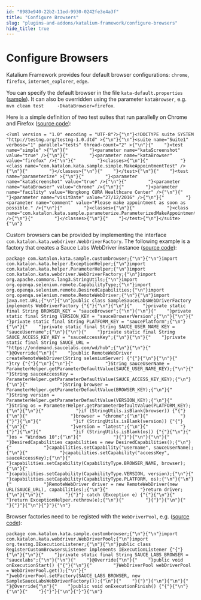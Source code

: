 ```yaml
---
id: "8983e940-22b2-11ed-9930-0242fe3e4a3f"
title: "Configure Browsers"
slug: "plugins-and-addons/katalium-framework/configure-browsers"
hide_title: true
---
```


# <a id="id" class="anchor_top_offset"/><a id="ariaid-title1" class="anchor_top_offset"/>Configure Browsers

<p xmlns="http://www.w3.org/1999/xhtml" className="p">Katalium Framework provides four default browser configurations:   <code className="ph codeph">chrome</code>, <code className="ph codeph">firefox</code>,   <code className="ph codeph">internet_explorer</code>, <code className="ph codeph">edge</code>.</p> 
<p xmlns="http://www.w3.org/1999/xhtml" className="p">You can specify the default browser in the file   <code className="ph codeph">kata-default.properties</code> (<a className="xref j-external-link" href="https://github.com/katalon-studio/katalium-sample/blob/master/src/test/resources/kata-default.properties" target="_blank">sample</a>).   It can also be overridden using the parameter   <code className="ph codeph">kataBrowser</code>, e.g. <code className="ph codeph">mvn clean test     -DkataBrowser=firefox</code>.</p> 
<p xmlns="http://www.w3.org/1999/xhtml" className="p">Here is a simple definition of two test suites that run   parallelly on Chrome and Firefox (<a className="xref j-external-link" href="https://github.com/katalon-studio/katalium-sample/blob/master/src/test/resources/testng-parallel.xml" target="_blank">source     code</a>):</p> 
<pre xmlns="http://www.w3.org/1999/xhtml" className="pre codeblock"><code>&lt;?xml version = "1.0" encoding = "UTF-8"?&gt;{"\n"}&lt;!DOCTYPE suite SYSTEM "http://testng.org/testng-1.0.dtd" &gt;{"\n"}{"\n"}&lt;suite name="Suite1" verbose="1" parallel="tests" thread-count="2" &gt;{"\n"}{"    "}&lt;test name="simple" &gt;{"\n"}{"        "}&lt;parameter name="kataScreenshot" value="true" /&gt;{"\n"}{"        "}&lt;parameter name="kataBrowser" value="firefox" /&gt;{"\n"}{"        "}&lt;classes&gt;{"\n"}{"            "}&lt;class name="com.katalon.kata.sample.simple.MakeAppointmentTest" /&gt;{"\n"}{"        "}&lt;/classes&gt;{"\n"}{"    "}&lt;/test&gt;{"\n"}{"    "}&lt;test name="parameterize" &gt;{"\n"}{"        "}&lt;parameter name="kataScreenshot" value="true" /&gt;{"\n"}{"        "}&lt;parameter name="kataBrowser" value="chrome" /&gt;{"\n"}{"        "}&lt;parameter name="facility" value="Hongkong CURA Healthcare Center" /&gt;{"\n"}{"        "}&lt;parameter name="visitDate" value="27/12/2016" /&gt;{"\n"}{"        "}&lt;parameter name="comment" value="Please make appointment as soon as possible." /&gt;{"\n"}{"        "}&lt;classes&gt;{"\n"}{"            "}&lt;class name="com.katalon.kata.sample.parameterize.ParameterizedMakeAppointmentTest" /&gt;{"\n"}{"        "}&lt;/classes&gt;{"\n"}{"    "}&lt;/test&gt;{"\n"}&lt;/suite&gt;{"\n"}</code></pre> 
<p xmlns="http://www.w3.org/1999/xhtml" className="p">Custom browsers can be provided by implementing the interface   <code className="ph codeph">com.katalon.kata.webdriver.WebDriverFactory</code>. The   following example is a factory that creates a Sauce Labs WebDriver   instance (<a className="xref j-external-link" href="https://github.com/katalon-studio/katalium-sample/blob/master/src/test/java/com/katalon/kata/sample/custombrowser/SampleSauceLabsWebDriverFactory.java" target="_blank">source     code</a>):</p> 
<pre xmlns="http://www.w3.org/1999/xhtml" className="pre codeblock"><code>package com.katalon.kata.sample.custombrowser;{"\n"}{"\n"}import com.katalon.kata.helper.ExceptionHelper;{"\n"}import com.katalon.kata.helper.ParameterHelper;{"\n"}import com.katalon.kata.webdriver.WebDriverFactory;{"\n"}import org.apache.commons.lang3.StringUtils;{"\n"}import org.openqa.selenium.remote.CapabilityType;{"\n"}import org.openqa.selenium.remote.DesiredCapabilities;{"\n"}import org.openqa.selenium.remote.RemoteWebDriver;{"\n"}{"\n"}import java.net.URL;{"\n"}{"\n"}public class SampleSauceLabsWebDriverFactory implements WebDriverFactory {"{"}{"\n"}{"\n"}{"    "}private static final String BROWSER_KEY = "sauceBrowser";{"\n"}{"\n"}{"    "}private static final String VERSION_KEY = "sauceBrowserVersion";{"\n"}{"\n"}{"    "}private static final String PLATFORM_KEY = "saucePlatform";{"\n"}{"\n"}{"    "}private static final String SAUCE_USER_NAME_KEY = "sauceUsername";{"\n"}{"\n"}{"    "}private static final String SAUCE_ACCESS_KEY_KEY = "sauceAccessKey";{"\n"}{"\n"}{"    "}private static final String SAUCE_URL = "https://ondemand.saucelabs.com/wd/hub";{"\n"}{"\n"}{"    "}@Override{"\n"}{"    "}public RemoteWebDriver createRemoteWebDriver(String seleniumServer) {"{"}{"\n"}{"\n"}{"        "}try {"{"}{"\n"}{"\n"}{"            "}String sauceUserName = ParameterHelper.getParameterDefaultValue(SAUCE_USER_NAME_KEY);{"\n"}{"            "}String sauceAccessKey = ParameterHelper.getParameterDefaultValue(SAUCE_ACCESS_KEY_KEY);{"\n"}{"\n"}{"            "}String browser = ParameterHelper.getParameterDefaultValue(BROWSER_KEY);{"\n"}{"            "}String version = ParameterHelper.getParameterDefaultValue(VERSION_KEY);{"\n"}{"            "}String os = ParameterHelper.getParameterDefaultValue(PLATFORM_KEY);{"\n"}{"\n"}{"            "}if (StringUtils.isBlank(browser)) {"{"}{"\n"}{"                "}browser = "chrome";{"\n"}{"            "}{"}"}{"\n"}{"            "}if (StringUtils.isBlank(version)) {"{"}{"\n"}{"                "}version = "latest";{"\n"}{"            "}{"}"}{"\n"}{"            "}if (StringUtils.isBlank(os)) {"{"}{"\n"}{"                "}os = "Windows 10";{"\n"}{"            "}{"}"}{"\n"}{"\n"}{"            "}DesiredCapabilities capabilities = new DesiredCapabilities();{"\n"}{"            "}capabilities.setCapability("username", sauceUserName);{"\n"}{"            "}capabilities.setCapability("accessKey", sauceAccessKey);{"\n"}{"            "}capabilities.setCapability(CapabilityType.BROWSER_NAME, browser);{"\n"}{"            "}capabilities.setCapability(CapabilityType.VERSION, version);{"\n"}{"            "}capabilities.setCapability(CapabilityType.PLATFORM, os);{"\n"}{"\n"}{"            "}RemoteWebDriver driver = new RemoteWebDriver(new URL(SAUCE_URL), capabilities);{"\n"}{"            "}return driver;{"\n"}{"\n"}{"        "}{"}"} catch (Exception e) {"{"}{"\n"}{"            "}return ExceptionHelper.rethrow(e);{"\n"}{"        "}{"}"}{"\n"}{"    "}{"}"}{"\n"}{"}"}{"\n"}</code></pre> 
<p xmlns="http://www.w3.org/1999/xhtml" className="p">Browser factories need to be registed with the   <code className="ph codeph">WebDriverPool</code>, e.g. (<a className="xref j-external-link" href="https://github.com/katalon-studio/katalium-sample/blob/master/src/test/java/com/katalon/kata/sample/custombrowser/RegisterCustomBrowsersListener.java" target="_blank">source     code</a>):</p> 
<pre xmlns="http://www.w3.org/1999/xhtml" className="pre codeblock"><code>package com.katalon.kata.sample.custombrowser;{"\n"}{"\n"}import com.katalon.kata.webdriver.WebDriverPool;{"\n"}import org.testng.IExecutionListener;{"\n"}{"\n"}public class RegisterCustomBrowsersListener implements IExecutionListener {"{"}{"\n"}{"\n"}{"    "}private static final String SAUCE_LABS_BROWSER = "saucelabs";{"\n"}{"\n"}{"    "}@Override{"\n"}{"    "}public void onExecutionStart() {"{"}{"\n"}{"        "}WebDriverPool webDriverPool = WebDriverPool.get();{"\n"}{"        "}webDriverPool.setFactory(SAUCE_LABS_BROWSER, new SampleSauceLabsWebDriverFactory());{"\n"}{"    "}{"}"}{"\n"}{"\n"}{"    "}@Override{"\n"}{"    "}public void onExecutionFinish() {"{"}{"\n"}{"\n"}{"    "}{"}"}{"\n"}{"}"}{"\n"}</code></pre> 
